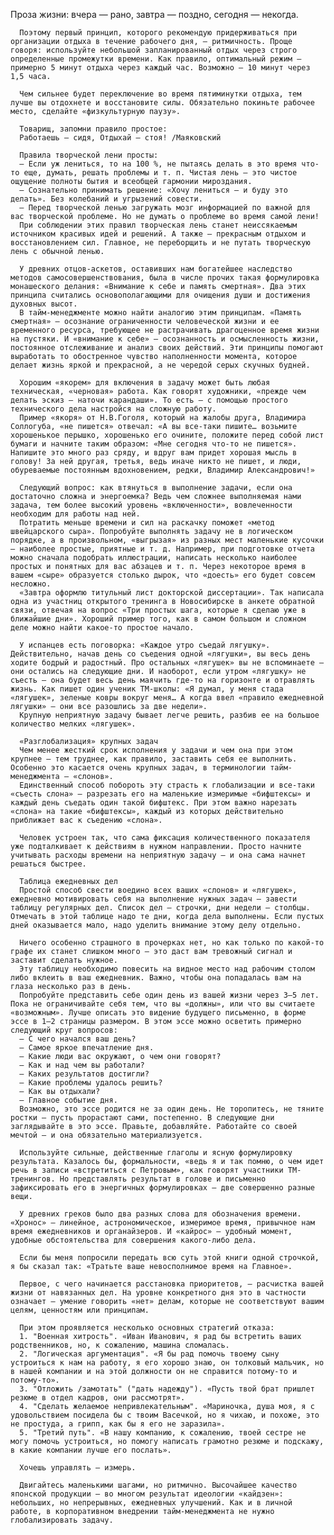   Проза жизни: вчера — рано,
      завтра — поздно, сегодня — некогда.

      Поэтому первый принцип, которого рекомендую придерживаться при организации отдыха в течение рабочего дня, — ритмичность. Проще говоря: используйте небольшой запланированный отдых через строго определенные промежутки времени. Как правило, оптимальный режим — примерно 5 минут отдыха через каждый час. Возможно — 10 минут через 1,5 часа.

      Чем сильнее будет переключение во время пятиминутки отдыха, тем лучше вы отдохнете и восстановите силы. Обязательно покиньте рабочее место, сделайте «физкультурную паузу».

      Товарищ, запомни правило простое:
      Работаешь — сидя, Отдыхай — стоя! /Маяковский

      Правила творческой лени просты:
      — Если уж лениться, то на 100 %, не пытаясь делать в это время что-то еще, думать, решать проблемы и т. п. Чистая лень — это чистое ощущение полноты бытия и всеобщей гармонии мироздания.
      — Сознательно принимать решение: «Хочу лениться — и буду это делать». Без колебаний и угрызений совести.
      — Перед творческой ленью загружать мозг информацией по важной для вас творческой проблеме. Но не думать о проблеме во время самой лени!
      При соблюдении этих правил творческая лень станет неиссякаемым источником красивых идей и решений. А также — прекрасным отдыхом и восстановлением сил. Главное, не переборщить и не путать творческую лень с обычной ленью.

      У древних отцов-аскетов, оставивших нам богатейшее наследство методов самосовершенствования, была в числе прочих такая формулировка монашеского делания: «Внимание к себе и память смертная». Два этих принципа считались основополагающими для очищения души и достижения духовных высот.
      В тайм-менеджменте можно найти аналогию этим принципам. «Память смертная» — осознание ограниченности человеческой жизни и ее временного ресурса, требующее не растрачивать драгоценное время жизни на пустяки. И «внимание к себе» — осознанность и осмысленность жизни, постоянное отслеживание и анализ своих действий. Эти принципы помогают выработать то обостренное чувство наполненности момента, которое делает жизнь яркой и прекрасной, а не чередой серых скучных будней.

      Хорошим «якорем» для включения в задачу может быть любая техническая, «черновая» работа. Как говорят художники, «прежде чем делать эскиз — наточи карандаши». То есть — с помощью простого технического дела настройся на сложную работу.
      Пример «якоря» от Н.В.Гоголя, который на жалобы друга, Владимира Соллогуба, «не пишется» отвечал: «А вы все-таки пишите… возьмите хорошенькое перышко, хорошенько его очините, положите перед собой лист бумаги и начните таким образом: «Мне сегодня что-то не пишется». Напишите это много раз сряду, и вдруг вам придет хорошая мысль в голову! За ней другая, третья, ведь иначе никто не пишет, и люди, обуреваемые постоянным вдохновением, редки, Владимир Александрович!»

      Следующий вопрос: как втянуться в выполнение задачи, если она достаточно сложна и энергоемка? Ведь чем сложнее выполняемая нами задача, тем более высокий уровень «включенности», вовлеченности необходим для работы над ней.
      Потратить меньше времени и сил на раскачку поможет «метод швейцарского сыра». Попробуйте выполнять задачу не в логическом порядке, а в произвольном, «выгрызая» из разных мест маленькие кусочки — наиболее простые, приятные и т. д. Например, при подготовке отчета можно сначала подобрать иллюстрации, написать несколько наиболее простых и понятных для вас абзацев и т. п. Через некоторое время в вашем «сыре» образуется столько дырок, что «доесть» его будет совсем несложно.
      «Завтра оформлю титульный лист докторской диссертации». Так написала одна из участниц открытого тренинга в Новосибирске в анкете обратной связи, отвечая на вопрос «Три простых шага, которые я сделаю уже в ближайшие дни». Хороший пример того, как в самом большом и сложном деле можно найти какое-то простое начало.

      У испанцев есть поговорка: «Каждое утро съедай лягушку». Действительно, начав день со съедения одной «лягушки», вы весь день ходите бодрый и радостный. Про остальных «лягушек» вы не вспоминаете — они остались на следующие дни. И наоборот, если утром «лягушку» не съесть — она будет весь день маячить где-то на горизонте и отравлять жизнь. Как пишет один ученик ТМ-школы: «Я думал, у меня стада «лягушек», зеленые ковры вокруг меня… А когда ввел «правило ежедневной лягушки» — они все разошлись за две недели».
      Крупную неприятную задачу бывает легче решить, разбив ее на большое количество мелких «лягушек».

      «Разглобализация» крупных задач
      Чем менее жесткий срок исполнения у задачи и чем она при этом крупнее — тем труднее, как правило, заставить себя ее выполнить. Особенно это касается очень крупных задач, в терминологии тайм-менеджмента — «слонов».
      Единственный способ побороть эту страсть к глобализации и все-таки «съесть слона» — разрезать его на маленькие измеримые «бифштексы» и каждый день съедать один такой бифштекс. При этом важно нарезать «слона» на такие «бифштексы», каждый из которых действительно приближает вас к съедению «слона».

      Человек устроен так, что сама фиксация количественного показателя уже подталкивает к действиям в нужном направлении. Просто начните учитывать расходы времени на неприятную задачу — и она сама начнет решаться быстрее.

      Таблица ежедневных дел
      Простой способ свести воедино всех ваших «слонов» и «лягушек», ежедневно мотивировать себя на выполнение нужных задач — завести таблицу регулярных дел. Список дел — строчки, дни недели — столбцы. Отмечать в этой таблице надо те дни, когда дела выполнены. Если пустых дней оказывается мало, надо уделить внимание этому делу отдельно.

      Ничего особенно страшного в прочерках нет, но как только по какой-то графе их станет слишком много — это даст вам тревожный сигнал и заставит сделать нужное.
      Эту таблицу необходимо повесить на видное место над рабочим столом либо вклеить в ваш ежедневник. Важно, чтобы она попадалась вам на глаза несколько раз в день.
      Попробуйте представить себе один день из вашей жизни через 3–5 лет. Пока не ограничивайте себя тем, что вы «должны», или что вы считаете «возможным». Лучше описать это видение будущего письменно, в форме эссе в 1–2 страницы размером. В этом эссе можно осветить примерно следующий круг вопросов:
      — С чего начался ваш день?
      — Самое яркое впечатление дня.
      — Какие люди вас окружают, о чем они говорят?
      — Как и над чем вы работали?
      — Каких результатов достигли?
      — Какие проблемы удалось решить?
      — Как вы отдыхали?
      — Главное событие дня.
      Возможно, это эссе родится не за один день. Не торопитесь, не тяните ростки — пусть прорастают сами, постепенно. В следующие дни заглядывайте в это эссе. Правьте, добавляйте. Работайте со своей мечтой — и она обязательно материализуется.

      Используйте сильные, действенные глаголы и ясную формулировку результата. Казалось бы, формальности, «ведь я и так помню, о чем идет речь в записи «встретиться с Петровым», как говорят участники ТМ-тренингов. Но представлять результат в голове и письменно зафиксировать его в энергичных формулировках — две совершенно разные вещи.

      У древних греков было два разных слова для обозначения времени. «Хронос» — линейное, астрономическое, измеримое время, привычное нам время ежедневников и органайзеров. И «кайрос» — удобный момент, удобные обстоятельства для совершения какого-либо дела.

      Если бы меня попросили передать всю суть этой книги одной строчкой, я бы сказал так: «Тратьте ваше невосполнимое время на Главное».

      Первое, с чего начинается расстановка приоритетов, — расчистка вашей жизни от навязанных дел. На уровне конкретного дня это в частности означает — умение говорить «нет» делам, которые не соответствуют вашим целям, ценностям или принципам.

      При этом проявляется несколько основных стратегий отказа:
      1. "Военная хитрость". «Иван Иванович, я рад бы встретить ваших родственников, но, к сожалению, машина сломалась.
      2. "Логическая аргументация". «Я бы рад помочь твоему сыну устроиться к нам на работу, я его хорошо знаю, он толковый мальчик, но в нашей компании и на этой должности он не справится потому-то и потому-то».
      3. "Отложить /замотать" ("дать надежду"). «Пусть твой брат пришлет резюме в отдел кадров, они рассмотрят».
      4. "Сделать желаемое непривлекательным". «Мариночка, душа моя, я с удовольствием посидела бы с твоим Васечкой, но я чихаю, и похоже, это не простуда, а грипп, как бы я его не заразила».
      5. "Третий путь". «В нашу компанию, к сожалению, твоей сестре не могу помочь устроиться, но помогу написать грамотно резюме и подскажу, в какие компании лучше его послать».

      Хочешь управлять — измерь.

      Двигайтесь маленькими шагами, но ритмично. Высочайшее качество японской продукции — во многом результат идеологии «кайдзен»: небольших, но непрерывных, ежедневных улучшений. Как и в личной работе, в корпоративном внедрении тайм-менеджмента не нужно глобализировать задачу.
